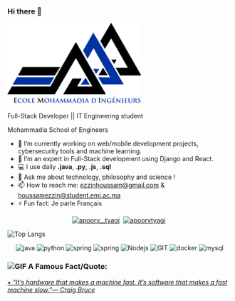 ### Hi there 👋

<img src="images/images.png" alt="" width="300">


Full-Stack Developer || IT Engineering student

Mohammadia School of Engineers

- 🔭 I’m currently working on web/mobile development projects, cybersecurity tools and machine learning.
- 🌱 I’m an expert in Full-Stack development using Django and React.
- 💻 I use daily **.java**, **.py**, **.js**, **.sql**
- 💬 Ask me about technology, philosophy and science !
- 📫 How to reach me: ezzinhoussam@gmail.com & houssamezzin@student.emi.ac.ma
- ⚡ Fun fact: Je parle Français

<p align="center">
<a href="https://twitter.com/_houssamm_" target="blank"><img align="center" src="https://cdn.jsdelivr.net/npm/simple-icons@3.0.1/icons/twitter.svg" alt="apoorv__tyagi" height="30" width="30" /></a>&nbsp;
<a href="https://www.linkedin.com/in/houssam-ezzin-b16757155/" target="blank"><img align="center" src="https://cdn.jsdelivr.net/npm/simple-icons@3.0.1/icons/linkedin.svg" alt="apoorvtyagi" height="30" width="30" /></a>&nbsp;



</p>

![Top Langs](https://github-readme-stats.vercel.app/api/top-langs/?username=HoussamEzzin)


<p align="center">
      <img src="https://www.vectorlogo.zone/logos/java/java-icon.svg" alt="java" width="65" height="65"/> 
      <img src="https://www.vectorlogo.zone/logos/python/python-icon.svg" alt="python" width="55" height="55"/>
      <img src="https://www.vectorlogo.zone/logos/springio/springio-icon.svg" alt="spring" width="55" height="55"/>
      <img src="https://www.vectorlogo.zone/logos/laravel/laravel-icon.svg" alt="spring" width="55" height="55"/>
      <img src="https://www.vectorlogo.zone/logos/nodejs/nodejs-icon.svg" alt="Nodejs" width="55" height="55"/>
      <img src="https://www.vectorlogo.zone/logos/git-scm/git-scm-icon.svg" alt="GIT" width="55" height="55"/> 
      <img src="https://www.vectorlogo.zone/logos/docker/docker-official.svg" alt="docker" width="60" height="50"/>
      <img src="https://www.vectorlogo.zone/logos/mysql/mysql-icon.svg" alt="mysql" width="45" height="55"/>
</p>



### <img alt="GIF" src="https://github.com/TheDudeThatCode/TheDudeThatCode/blob/master/Assets/hmm.gif" width="30" /> A Famous Fact/Quote:
<a href="https://github.com/marketplace/actions/quote-readme">
<!--STARTS_HERE_QUOTE_README-->
• <i>“It’s hardware that makes a machine fast.  It’s software that makes a fast machine slow.”— Craig Bruce   </i>
<!--ENDS_HERE_QUOTE_README-->
</a>



